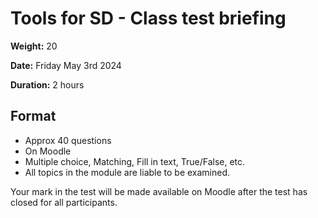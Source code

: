 # Tools for SD - Class test briefing

**Weight:** 20

**Date:** Friday May 3rd 2024

**Duration:** 2 hours


## Format

- Approx 40 questions
- On Moodle
- Multiple choice, Matching, Fill in text, True/False, etc.
- All topics in the module are liable to be examined.

Your mark in the test will be made available on Moodle after the test has closed for all participants.

